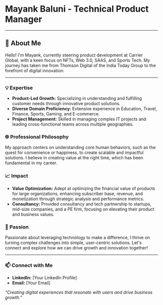 # Mayank Baluni - Technical Product Manager

---

## 🚀 About Me

Hello! I'm Mayank, currently steering product development at Carrier Global, with a keen focus on NFTs, Web 3.0, SAAS, and Sports Tech. My journey has taken me from Thomson Digital of the India Today Group to the forefront of digital innovation.

---

### 💡 Expertise

- **Product-Led Growth:** Specializing in understanding and fulfilling customer needs through innovative product solutions.
- **Diverse Domain Proficiency:** Extensive experience in Education, Travel, Finance, Sports, Gaming, and E-commerce.
- **Project Management:** Skilled in managing complex IT projects and leading cross-functional teams across multiple geographies.

### 🌐 Professional Philosophy

My approach centers on understanding core human behaviors, such as the quest for convenience or happiness, to create scalable and impactful solutions. I believe in creating value at the right time, which has been fundamental in my career.

### 📈 Impact

- **Value Optimization:** Adept at optimizing the financial value of products for large organizations, enhancing subscriber base, revenue, and monetization through strategic analysis and performance metrics.
- **Consultancy:** Provided consultancy and tech partnership to startups, mid-size companies, and a PE firm, focusing on elevating their product and business values.

### 🌟 Passion

Passionate about leveraging technology to make a difference, I thrive on turning complex challenges into simple, user-centric solutions. Let's connect and explore how we can drive growth and innovation together!

---

### 📫 Connect with Me

- **LinkedIn:** [Your LinkedIn Profile]
- **Email:** [Your Email]

*“Creating digital experiences that resonate with users and drive business growth.”*
